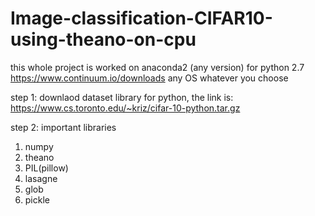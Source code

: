 # Image-classification-CIFAR10-using-theano-on-cpu

this whole project is worked on anaconda2 (any version) for python 2.7
https://www.continuum.io/downloads
any OS whatever you choose

step 1: downlaod dataset library for python, the link is:
https://www.cs.toronto.edu/~kriz/cifar-10-python.tar.gz

step 2: important libraries
  1. numpy
  2. theano
  3. PIL(pillow)
  4. lasagne
  5. glob
  6. pickle
